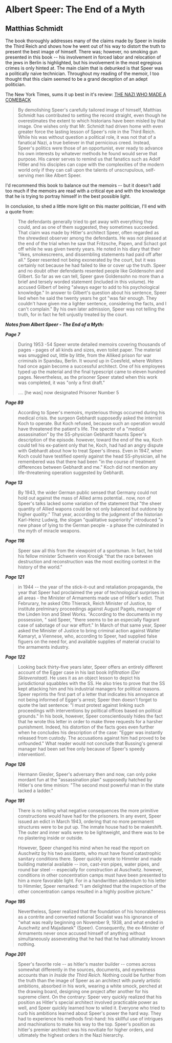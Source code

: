 # Albert Speer: The End of a Myth
## Matthias Schmidt

The book thoroughly addresses many of the claims made by Speer in Inside the Third Reich and shows how he went out of his way to distort the truth to present the best image of himself.  There was; however, no smoking gun presented in this book -- his involvement in forced labor and relocation of the jews in Berlin is highlighted, but his involvement in the most egregious crimes is only hinted at.  The main claim that is debunked is that Speer was a politically naive technician. Throughout my reading of the memoir, I too thought that this claim seemed to be a grand deception of an adept politician.

The New York Times, sums it up best in it's review: <a href="http://www.nytimes.com/1985/03/03/books/the-nazi-who-made-a-comeback.html">THE NAZI WHO MADE A COMEBACK</a>

> By demolishing Speer's carefully tailored image of himself, Matthias Schmidt has contributed to setting the record straight, even though he overestimates the extent to which historians have been misled by that image. One wishes only that Mr. Schmidt had driven home with even greater force the lasting lesson of Speer's role in the Third Reich. While his was without question a political role, it was not that of a fanatical Nazi, a true believer in that pernicious creed. Instead, Speer's politics were those of an opportunist, ever ready to advance his own interests by whatever methods he found would serve that purpose. His career serves to remind us that fanatics such as Adolf Hitler and his disciples can cope with the complexities of the modern world only if they can call upon the talents of unscrupulous, self-serving men like Albert Speer.

I'd recommend this book to balance out the memoirs -- but it doesn't add too much if the memoirs are read with a critical eye and with the knowledge that he is trying to portray himself in the best possible light.

In conclusion, to shed a little more light on this master politician, I'll end with a quote from: 

> The defendants generally tried to get away with everything they could, and as one of them suggested, they sometimes succeeded.  That claim was made by Hitler's architect Speer, often regarded as the shrewdest observer among the defendants.  He was not pleased at the end of the trial when he saw that Fritzsche, Papen, and Schact got off while he was given twenty years.  He noted in his diary that their "likes, smokescreens, and dissembling statements had paid off after all." Speer resented not being exonerated by the court, but it was certainly not because he had failed to like or cover up the truth.  Speer and no doubt other defendants resented people like Goldensohn and Gilbert.  So far as we can tell, Speer gave Goldensohn no more than a brief and tersely worded statement (included in this volume).  He accused Gilbert of being "always eager to add to his psychological knowledge."  In answer to Gilbert's question about his sentence, Speer lied when he said the twenty years he got "was fair enough.  They couldn't have given me a lighter sentence, considering the facts, and I can't complain." By his own later admission, Speer was not telling the truth, for in fact he felt unjustly treated by the court.


***Notes from Albert Speer - The End of a Myth:***

***Page 7***

>During 1953 -54 Speer wrote detailed memoirs covering thousands of pages - pages of all kinds and sizes, even toilet paper.  The material was smuggled out, little by little, from the Alliked prison for war criminals in Spandau, Berlin.  It wound up in Coesfeld, where Wolters had once again become a successful architect.  One of his employees typed up the material and the final typescript came to eleven hundred pages.  Nevertheless, as the prisoner Speer stated when this work was completed, it was "only a first draft."
>
>…. [he was] now designated Prisoner Number 5

***Page 89***

>According to Speer's memoirs, mysterious things occurred during his medical crisis.  the surgeon Gebhardt supposedly asked the internist Koch to operate.  But Koch refused, because such an operation would have threatened the patient's life.  The specter of a "medical assassination" by the SS-physician Gebhardt haunts Speer's description of the episode.  however, toward the end of the wa, Koch could tell his ex-patient only that he, Koch, had had an angry dispute with Gebhardt about how to treat Speer's illness.  Even in 1947, when Koch could have testified openly against the head SS-physician, all he remembered was that there had been "in the course of treatment differences between Gebhardt and me."  Koch did not mention any life-threatening operation suggested by Gebhardt.

***Page 13***

>By 1943, the wider German public sensed that Germany could not hold out against the mass of Allied arms potential..  now, non of Speer's talks lacked some variation of the statement that "the sheer quantity of Allied wapons could be not only balanced but outdone by higher <em>quality</em>." That year, according to the judgment of the historian Karl-Heinz Ludwig, the slogan "qualitative superiority" introduced "a new phase of lying to the German people - a phase the culminated in the myth of miracle weapons.

***Page 116***

>Speer saw all this from the viewpoint of a sportsman.  In fact, he told his fellow minister Schwerin von Krosigk "that the race between destruction and reconstruction was the most exciting contest in the history of the world."

***Page 121***

>in 1944 -- the year of the stick-it-out and retaliation propaganda, the year that Speer had proclaimed the year of technological surprises in all areas - the Minister of Armaments made use of Hitler's edict.  That Februrary, he asked Otto Thierack, Reich Minister of Justice, to institute prelminary proceedings against August Pagels, manager of the Linden Iron and Steel Works.  "According to the documents in my possession, " said Speer, "there seems to be an especially flagrant case of sabotage of our war effort."  In March of that same year, Speer asked the Minister of Justice to bring criminal action against Walter Kamaryt, a Viennese, who, according to Speer, had supplied false figuers on the need for, and available supplies of material crucial to the armaments industry. 

***Page 122***

>Looking back thirty-five years later, Speer offers an entirely different account of the Egger case in his last book <em>Infiltration (Der Sklavenstaat)</em>.  He uses it as an object lesson to depict his jurisdictional squabbles with the SS. He also tries to prove that the SS kept attacking him and his industrial managers for political reasons.  Speer  reprints the first part of a letter that indicates his annoyance at not being informed of Egger's arrest; Speer then doesn't forget to quote the last sentence: "I must protest against linking such proceedings with interventions by political offices based on political grounds." In his book, however, Speer conscientiously hides the fact that he wrote this letter in order to make three requests for a harsher punishment.  Indeed, his distortion of the facts goes even further when he concludes his description of the case: "Egger was instantly released from custody.  The accusations against him had proved to be unfounded."  What reader would not conclude that Bussing's general manager had been set free only because of Speer's speedy intervention!.

***Page 126***

>Hermann Giesler, Speer's adversary then and now, can only poke mordant fun at the "assassination plan" supposedly hatched by Hitler's one time minion: "The second most powerful man in the state lacked a ladder."

***Page 191***

>There is no telling what negative consequences the more primitive constructions would have had for the prisoners.  In any event, Speer issued an edict in March 1943, ordering that no more permanent structures were to be put up.  The inmate house had to be makeshift.  The outer and inner walls were to be lightweight, and there was to be no plastering inside or outside.
>
>However, Speer changed his mind when he read the report on Auschwitz by his two assistants, who must have found catastrophic sanitary conditions there.  Speer quickly wrote to Himmler and made building material available -- iron, cast-iron pipes, water pipes, and round bar steel -- especially for construction at Auschwitz.  however, conditions in other concentration camps must have been presented to him a more favorable light.  For in a handwritten addendum to his letter to Himmler, Speer remarked: "I am delighted that the inspection of the other concentration camps resulted in a highly positive picture."

***Page 195***

>Nevertheless, Speer realized that the foundation of his honorableness as a contrite and converted national Socialist was his ignorance of "what was really beginning on November 9, 1938, and what ended in Auschwitz and Majadanek" (Speer).  Consequently, the ex-Minister of Armaments never once accused himself of anything without simultaneously asseverating that he had that he had ultimately known nothing. 

***Page 201***

>Speer's favorite role -- as hitler's master builder -- comes across somewhat differently in the sources, documents, and eyewitness accounts than in <em>Inside the Third Reich</em>.  Nothing could be further from the truth than the image of Speer as an architect with purely artistic ambitions, absorbed in his work, wearing a white smock, perched at the drawing board, designing one project after another for his supreme client.  On the contrary: Speer very quickly realized that his position as Hitler's special architect involved practicable power as well, and Speer quickly learned how to wiled it.  Everyone who tried to curb his ambitions learned about Speer's power the hard way.  They had to experience his methods first-hand: his skillful use of intrigues and machinations to make his way to the top.  Speer's position as hitler's premier architect was his novitiate for higher orders, and ultimately the highest orders in the Nazi hierarchy.

